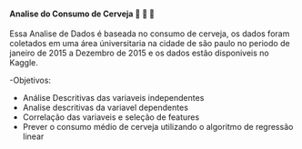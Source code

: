 #### Analise do Consumo de Cerveja :beer: :beer: :beer:

Essa Analise de Dados é baseada no consumo de cerveja, os dados foram coletados em uma área úniversitaria na cidade de são paulo no periodo de janeiro de 2015 a Dezembro de 2015 e os dados estão disponiveis no Kaggle.

-Objetivos:

- Análise Descritivas das variaveis independentes
- Analise descritivas da variavel dependentes
- Correlação das variaveis e seleção de features 
- Prever o consumo médio de cerveja utilizando o algoritmo de regressão linear
